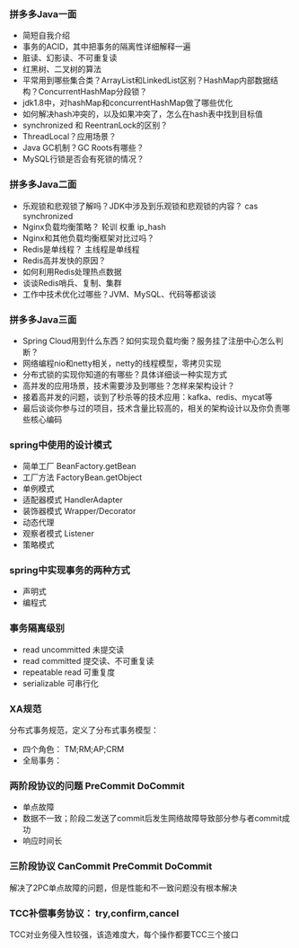 ### 拼多多Java一面
* 简短自我介绍
* 事务的ACID，其中把事务的隔离性详细解释一遍
* 脏读、幻影读、不可重复读
* 红黑树、二叉树的算法
* 平常用到哪些集合类？ArrayList和LinkedList区别？HashMap内部数据结构？ConcurrentHashMap分段锁？
* jdk1.8中，对hashMap和concurrentHashMap做了哪些优化
* 如何解决hash冲突的，以及如果冲突了，怎么在hash表中找到目标值
* synchronized 和 ReentranLock的区别？
* ThreadLocal？应用场景？
* Java GC机制？GC Roots有哪些？
* MySQL行锁是否会有死锁的情况？

### 拼多多Java二面
* 乐观锁和悲观锁了解吗？JDK中涉及到乐观锁和悲观锁的内容？ cas synchronized
* Nginx负载均衡策略？ 轮训 权重 ip_hash
* Nginx和其他负载均衡框架对比过吗？ 
* Redis是单线程？ 主线程是单线程
* Redis高并发快的原因？
* 如何利用Redis处理热点数据
* 谈谈Redis哨兵、复制、集群
* 工作中技术优化过哪些？JVM、MySQL、代码等都谈谈

### 拼多多Java三面
* Spring Cloud用到什么东西？如何实现负载均衡？服务挂了注册中心怎么判断？
* 网络编程nio和netty相关，netty的线程模型，零拷贝实现
* 分布式锁的实现你知道的有哪些？具体详细谈一种实现方式
* 高并发的应用场景，技术需要涉及到哪些？怎样来架构设计？
* 接着高并发的问题，谈到了秒杀等的技术应用：kafka、redis、mycat等
* 最后谈谈你参与过的项目，技术含量比较高的，相关的架构设计以及你负责哪些核心编码

### spring中使用的设计模式
* 简单工厂 BeanFactory.getBean
* 工厂方法 FactoryBean.getObject
* 单例模式
* 适配器模式 HandlerAdapter
* 装饰器模式 Wrapper/Decorator
* 动态代理
* 观察者模式 Listener
* 策略模式  

### spring中实现事务的两种方式
* 声明式
* 编程式

### 事务隔离级别
* read uncommitted 未提交读
* read committed 提交读、不可重复读
* repeatable read 可重复度
* serializable 可串行化

### XA规范
分布式事务规范，定义了分布式事务模型：
* 四个角色： TM;RM;AP;CRM
* 全局事务：

### 两阶段协议的问题 PreCommit DoCommit
* 单点故障
* 数据不一致；阶段二发送了commit后发生网络故障导致部分参与者commit成功
* 响应时间长

### 三阶段协议 CanCommit PreCommit DoCommit
解决了2PC单点故障的问题，但是性能和不一致问题没有根本解决

### TCC补偿事务协议： try,confirm,cancel
TCC对业务侵入性较强，该造难度大，每个操作都要TCC三个接口


